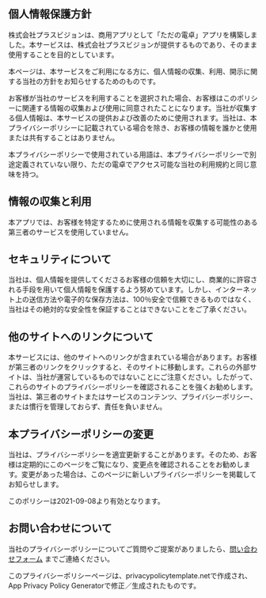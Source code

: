 ## 個人情報保護方針

株式会社プラスビジョンは、商用アプリとして「ただの電卓」アプリを構築しました。本サービスは、株式会社プラスビジョンが提供するものであり、そのまま使用することを目的としています。

本ページは、本サービスをご利用になる方に、個人情報の収集、利用、開示に関する当社の方針をお知らせするためのものです。

お客様が当社のサービスを利用することを選択された場合、お客様はこのポリシーに関連する情報の収集および使用に同意されたことになります。当社が収集する個人情報は、本サービスの提供および改善のために使用されます。当社は、本プライバシーポリシーに記載されている場合を除き、お客様の情報を誰かと使用または共有することはありません。

本プライバシーポリシーで使用されている用語は、本プライバシーポリシーで別途定義されていない限り、ただの電卓でアクセス可能な当社の利用規約と同じ意味を持つ。

## 情報の収集と利用

本アプリでは、お客様を特定するために使用される情報を収集する可能性のある第三者のサービスを使用していません。

## セキュリティについて

当社は、個人情報を提供してくださるお客様の信頼を大切にし、商業的に許容される手段を用いて個人情報を保護するよう努めています。しかし、インターネット上の送信方法や電子的な保存方法は、100％安全で信頼できるものではなく、当社はその絶対的な安全性を保証することはできないことをご了承ください。

## 他のサイトへのリンクについて

本サービスには、他のサイトへのリンクが含まれている場合があります。お客様が第三者のリンクをクリックすると、そのサイトに移動します。これらの外部サイトは、当社が運営しているものではないことにご注意ください。したがって、これらのサイトのプライバシーポリシーを確認されることを強くお勧めします。当社は、第三者のサイトまたはサービスのコンテンツ、プライバシーポリシー、または慣行を管理しておらず、責任を負いません。

## 本プライバシーポリシーの変更

当社は、プライバシーポリシーを適宜更新することがあります。そのため、お客様は定期的にこのページをご覧になり、変更点を確認されることをお勧めします。変更があった場合は、このページに新しいプライバシーポリシーを掲載してお知らせします。

このポリシーは2021-09-08より有効となります。

## お問い合わせについて

当社のプライバシーポリシーについてご質問やご提案がありましたら、[問い合わせフォーム](https://docs.google.com/forms/d/e/1FAIpQLSd_r-tqs3sUeC3bHVUggmXCUhafp2cLrO8pHtN5RfVqsp3Pzg/viewform) までご連絡ください。

このプライバシーポリシーページは、privacypolicytemplate.netで作成され、App Privacy Policy Generatorで修正／生成されたものです。
